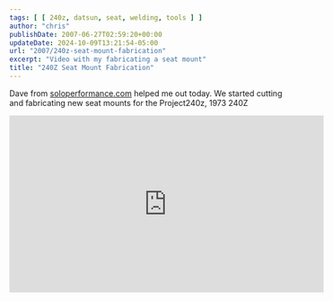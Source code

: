 ```yaml
---
tags: [ [ 240z, datsun, seat, welding, tools ] ]
author: "chris"
publishDate: 2007-06-27T02:59:20+00:00
updateDate: 2024-10-09T13:21:54-05:00
url: "2007/240z-seat-mount-fabrication"
excerpt: "Video with my fabricating a seat mount"
title: "240Z Seat Mount Fabrication"
---
```


Dave from [soloperformance.com](https://www.soloperformance.com) helped me out today. We started cutting and fabricating new seat mounts for the Project240z, 1973 240Z

<iframe width="560" height="315" src="https://www.youtube.com/embed/6yys3sbo1kA?si=kRzQr2Wn4gUoG64G" title="YouTube video player" frameborder="0" allow="accelerometer; autoplay; clipboard-write; encrypted-media; gyroscope; picture-in-picture; web-share" referrerpolicy="strict-origin-when-cross-origin" allowfullscreen></iframe>
